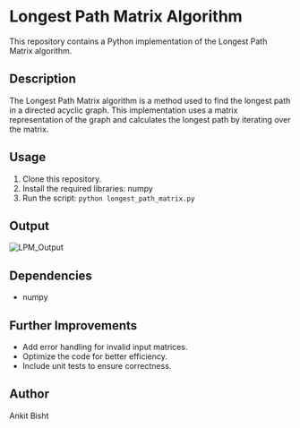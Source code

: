 # Longest Path Matrix Algorithm

This repository contains a Python implementation of the Longest Path Matrix algorithm.

## Description

The Longest Path Matrix algorithm is a method used to find the longest path in a directed acyclic graph. This implementation uses a matrix representation of the graph and calculates the longest path by iterating over the matrix.

## Usage

1. Clone this repository.
2. Install the required libraries: numpy
3. Run the script: `python longest_path_matrix.py`

## Output

![LPM_Output](https://github.com/AnkitNitrkl/longest-path-matrix/assets/159608076/ed15481f-98c1-4971-8811-b076992ddb1d)


## Dependencies

- numpy

## Further Improvements

- Add error handling for invalid input matrices.
- Optimize the code for better efficiency.
- Include unit tests to ensure correctness.

## Author

Ankit Bisht
